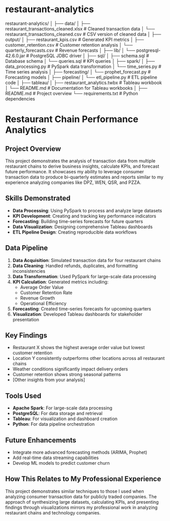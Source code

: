 # restaurant-analytics

restaurant-analytics/
│
├── data/
│   ├── restaurant_transactions_cleaned.xlsx   # Cleaned transaction data
│   └── restaurant_transactions_cleaned.csv    # CSV version of cleaned data
│
├── output/
│   ├── restaurant_kpis.csv                    # Generated KPI metrics
│   ├── customer_retention.csv                 # Customer retention analysis
│   └── quarterly_forecasts.csv                # Revenue forecasts
│
├── lib/
│   └── postgresql-42.6.0.jar                  # PostgreSQL JDBC driver
│
├── sql/
│   ├── schema.sql                             # Database schema
│   └── queries.sql                            # KPI queries
│
├── spark/
│   ├── data_processing.py                     # PySpark data transformation
│   └── time_series.py                         # Time series analysis
│
├── forecasting/
│   └── prophet_forecast.py                    # Forecasting models
│
├── pipeline/
│   └── etl_pipeline.py                        # ETL pipeline code
│
├── tableau/
│   ├── restaurant_analytics.twbx              # Tableau workbook
│   └── README.md                              # Documentation for Tableau workbooks
│
├── README.md                                  # Project overview
└── requirements.txt                           # Python dependencies

# Restaurant Chain Performance Analytics

## Project Overview
This project demonstrates the analysis of transaction data from multiple restaurant chains to derive business insights, calculate KPIs, and forecast future performance. It showcases my ability to leverage consumer transaction data to produce bi-quarterly estimates and reports similar to my experience analyzing companies like DPZ, WEN, QSR, and PZZA.

## Skills Demonstrated
- **Data Processing**: Using PySpark to process and analyze large datasets
- **KPI Development**: Creating and tracking key performance indicators
- **Forecasting**: Building time-series forecasts for future quarters
- **Data Visualization**: Designing comprehensive Tableau dashboards
- **ETL Pipeline Design**: Creating reproducible data workflows

## Data Pipeline
1. **Data Acquisition**: Simulated transaction data for four restaurant chains
2. **Data Cleaning**: Handled refunds, duplicates, and formatting inconsistencies
3. **Data Transformation**: Used PySpark for large-scale data processing
4. **KPI Calculation**: Generated metrics including:
   - Average Order Value
   - Customer Retention Rate
   - Revenue Growth
   - Operational Efficiency
5. **Forecasting**: Created time-series forecasts for upcoming quarters
6. **Visualization**: Developed Tableau dashboards for stakeholder presentation

## Key Findings
- Restaurant X shows the highest average order value but lowest customer retention
- Location Y consistently outperforms other locations across all restaurant chains
- Weather conditions significantly impact delivery orders
- Customer retention shows strong seasonal patterns
- [Other insights from your analysis]

## Tools Used
- **Apache Spark**: For large-scale data processing
- **PostgreSQL**: For data storage and retrieval
- **Tableau**: For visualization and dashboard creation
- **Python**: For data pipeline orchestration

## Future Enhancements
- Integrate more advanced forecasting methods (ARIMA, Prophet)
- Add real-time data streaming capabilities
- Develop ML models to predict customer churn

## How This Relates to My Professional Experience
This project demonstrates similar techniques to those I used when analyzing consumer transaction data for publicly traded companies. The approach of synthesizing large datasets, calculating KPIs, and presenting findings through visualizations mirrors my professional work in analyzing restaurant chains and technology companies.